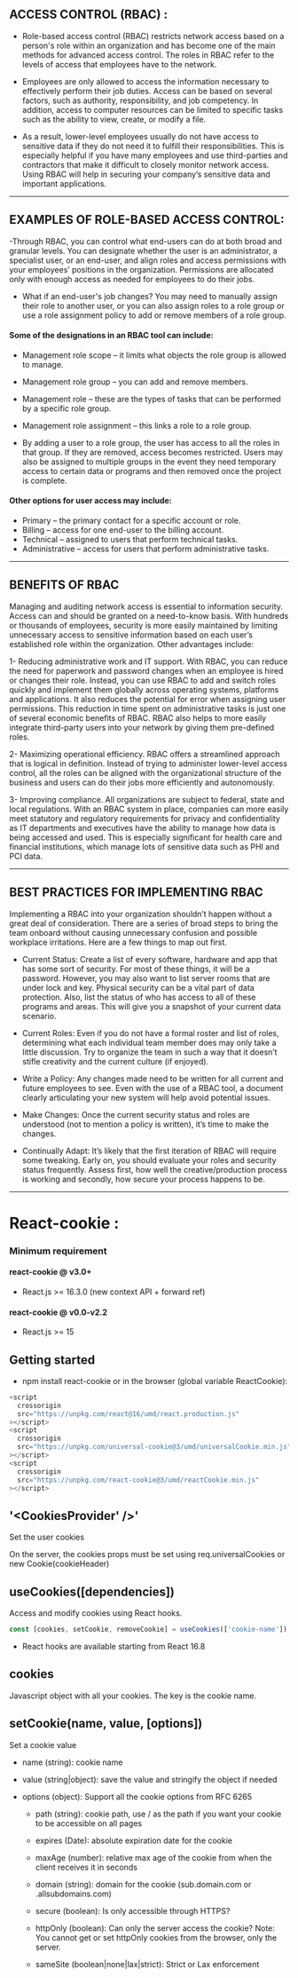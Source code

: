 ## ACCESS CONTROL (RBAC) :

- Role-based access control (RBAC) restricts network access based on a person's role within an organization and has become one of the main methods for advanced access control. The roles in RBAC refer to the levels of access that employees have to the network.

- Employees are only allowed to access the information necessary to effectively perform their job duties. Access can be based on several factors, such as authority, responsibility, and job competency. In addition, access to computer resources can be limited to specific tasks such as the ability to view, create, or modify a file.

- As a result, lower-level employees usually do not have access to sensitive data if they do not need it to fulfill their responsibilities. This is especially helpful if you have many employees and use third-parties and contractors that make it difficult to closely monitor network access. Using RBAC will help in securing your company’s sensitive data and important applications.
___
## EXAMPLES OF ROLE-BASED ACCESS CONTROL:  

-Through RBAC, you can control what end-users can do at both broad and granular levels. You can designate whether the user is an administrator, a specialist user, or an end-user, and align roles and access permissions with your employees’ positions in the organization. Permissions are allocated only with enough access as needed for employees to do their jobs.

- What if an end-user's job changes? You may need to manually assign their role to another user, or you can also assign roles to a role group or use a role assignment policy to add or remove members of a role group.

#### Some of the designations in an RBAC tool can include:

- Management role scope – it limits what objects the role group is allowed to manage.
- Management role group – you can add and remove members.
- Management role – these are the types of tasks that can be performed by a specific role group.
- Management role assignment – this links a role to a role group.

- By adding a user to a role group, the user has access to all the roles in that group. If they are removed, access becomes restricted. Users may also be assigned to multiple groups in the event they need temporary access to certain data or programs and then removed once the project is complete.

#### Other options for user access may include:

- Primary – the primary contact for a specific account or role.
- Billing – access for one end-user to the billing account.
- Technical – assigned to users that perform technical tasks.
- Administrative – access for users that perform administrative tasks.
___
## BENEFITS OF RBAC
Managing and auditing network access is essential to information security. Access can and should be granted on a need-to-know basis. With hundreds or thousands of employees, security is more easily maintained by limiting unnecessary access to sensitive information based on each user’s established role within the organization. Other advantages include:

1- Reducing administrative work and IT support. With RBAC, you can reduce the need for paperwork and password changes when an employee is hired or changes their role. Instead, you can use RBAC to add and switch roles quickly and implement them globally across operating systems, platforms and applications. It also reduces the potential for error when assigning user permissions. This reduction in time spent on administrative tasks is just one of several economic benefits of RBAC. RBAC also helps to more easily integrate third-party users into your network by giving them pre-defined roles.

2- Maximizing operational efficiency. RBAC offers a streamlined approach that is logical in definition. Instead of trying to administer lower-level access control, all the roles can be aligned with the organizational structure of the business and users can do their jobs more efficiently and autonomously.

3- Improving compliance. All organizations are subject to federal, state and local regulations. With an RBAC system in place, companies can more easily meet statutory and regulatory requirements for privacy and confidentiality as IT departments and executives have the ability to manage how data is being accessed and used. This is especially significant for health care and financial institutions, which manage lots of sensitive data such as PHI and PCI data.
____
## BEST PRACTICES FOR IMPLEMENTING RBAC

Implementing a RBAC into your organization shouldn’t happen without a great deal of consideration. There are a series of broad steps to bring the team onboard without causing unnecessary confusion and possible workplace irritations. Here are a few things to map out first.

-  Current Status: Create a list of every software, hardware and app that has some sort of security. For most of these things, it will be a password. However, you may also want to list server rooms that are under lock and key. Physical security can be a vital part of data protection. Also, list the status of who has access to all of these programs and areas. This will give you a snapshot of your current data scenario.

- Current Roles: Even if you do not have a formal roster and list of roles, determining what each individual team member does may only take a little discussion. Try to organize the team in such a way that it doesn’t stifle creativity and the current culture (if enjoyed).

- Write a Policy: Any changes made need to be written for all current and future employees to see. Even with the use of a RBAC tool, a document clearly articulating your new system will help avoid potential issues.

- Make Changes: Once the current security status and roles are understood (not to mention a policy is written), it’s time to make the changes.

- Continually Adapt: It’s likely that the first iteration of RBAC will require some tweaking. Early on, you should evaluate your roles and security status frequently. Assess first, how well the creative/production process is working and secondly, how secure your process happens to be.
___
# React-cookie :
### Minimum requirement

#### react-cookie @ v3.0+
- React.js >= 16.3.0 (new context API + forward ref)

#### react-cookie @ v0.0-v2.2
- React.js >= 15

## Getting started
- npm install react-cookie
or in the browser (global variable ReactCookie):
```js
<script
  crossorigin
  src="https://unpkg.com/react@16/umd/react.production.js"
></script>
<script
  crossorigin
  src="https://unpkg.com/universal-cookie@3/umd/universalCookie.min.js"
></script>
<script
  crossorigin
  src="https://unpkg.com/react-cookie@3/umd/reactCookie.min.js"
></script>

```


## '<CookiesProvider' />'
 
 Set the user cookies

On the server, the cookies props must be set using req.universalCookies or new Cookie(cookieHeader)

## useCookies([dependencies])

Access and modify cookies using React hooks.
```js
const [cookies, setCookie, removeCookie] = useCookies(['cookie-name']);
```
- React hooks are available starting from React 16.8

## cookies

Javascript object with all your cookies. The key is the cookie name.

## setCookie(name, value, [options])

Set a cookie value

- name (string): cookie name

- value (string|object): save the value and stringify the object if needed
- options (object): Support all the cookie options from RFC 6265

   - path (string): cookie path, use / as the path if you want your cookie to be accessible on all pages
  
   - expires (Date): absolute expiration date for the cookie
   
   - maxAge (number): relative max age of the cookie from when the client receives it in seconds
   
   - domain (string): domain for the cookie (sub.domain.com or .allsubdomains.com)
   
   - secure (boolean): Is only accessible through HTTPS? 
 
   - httpOnly (boolean): Can only the server access the cookie? Note: You cannot get or set httpOnly cookies from the browser, only the server.
  
  - sameSite (boolean|none|lax|strict): Strict or Lax enforcement